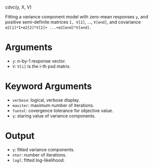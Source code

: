 cdvc(y, X, V)

Fitting a variance component model with zero-mean responses `y`, and 
positive semi-definite matrices `I, V[2]`, ..., `V[end]`, and covariance `σ2[1]*I+σ2[2]*V[2]+ ...+σ2[end]*V[end]`. 

# Arguments
- `y`: n-by-1 response vector.  
- `V`: `V[i]` is the i-th psd matrix.  

# Keyword Arguments
- `verbose`: logical, verbose display.
- `maxiter`: maximum number of iterations.
- `funtol`: covergence tolerance for objective value.
- `γ`: staring value of variance components.

# Output
- `γ`: fitted variance components.
- `nter`: number of iterations.
- `logl`: fitted log-likelihood.
